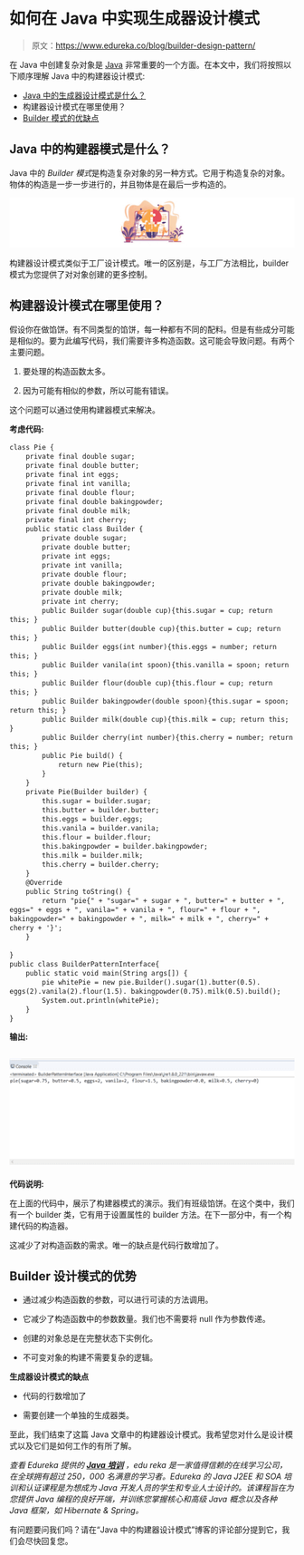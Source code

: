 # 如何在 Java 中实现生成器设计模式

> 原文：<https://www.edureka.co/blog/builder-design-pattern/>

在 Java 中创建复杂对象是 [Java](https://www.edureka.co/blog/java-tutorial/) 非常重要的一个方面。在本文中，我们将按照以下顺序理解 Java 中的构建器设计模式:

*   [Java 中的生成器设计模式是什么？](#what)
*   构建器设计模式在哪里使用？
*   [Builder 模式的优缺点](#adv)

## **Java 中的构建器模式是什么？**

Java 中的 *Builder 模式*是构造复杂对象的另一种方式。它用于构造复杂的对象。物体的构造是一步一步进行的，并且物体是在最后一步构造的。

![Builder Design Patterns](img/9c69846a3a07374d5185cd69ee2ce666.png)

构建器设计模式类似于工厂设计模式。唯一的区别是，与工厂方法相比，builder 模式为您提供了对对象创建的更多控制。

## 构建器设计模式在哪里使用？

假设你在做馅饼。有不同类型的馅饼，每一种都有不同的配料。但是有些成分可能是相似的。要为此编写代码，我们需要许多构造函数。这可能会导致问题。有两个主要问题。

1.  要处理的构造函数太多。

2.  因为可能有相似的参数，所以可能有错误。

这个问题可以通过使用构建器模式来解决。

**考虑代码:**

```
class Pie {
    private final double sugar;
    private final double butter;
    private final int eggs;
    private final int vanilla;
    private final double flour;
    private final double bakingpowder;
    private final double milk;
    private final int cherry;
    public static class Builder {
        private double sugar;
        private double butter;
        private int eggs;
        private int vanilla;
        private double flour;
        private double bakingpowder;
        private double milk;
        private int cherry;
        public Builder sugar(double cup){this.sugar = cup; return this; }
        public Builder butter(double cup){this.butter = cup; return this; }
        public Builder eggs(int number){this.eggs = number; return this; }
        public Builder vanila(int spoon){this.vanilla = spoon; return this; }
        public Builder flour(double cup){this.flour = cup; return this; }
        public Builder bakingpowder(double spoon){this.sugar = spoon; return this; }
        public Builder milk(double cup){this.milk = cup; return this; }
        public Builder cherry(int number){this.cherry = number; return this; }
        public Pie build() {
            return new Pie(this);
        }
    }
    private Pie(Builder builder) {
        this.sugar = builder.sugar;
        this.butter = builder.butter;
        this.eggs = builder.eggs;
        this.vanila = builder.vanila;
        this.flour = builder.flour;
        this.bakingpowder = builder.bakingpowder;
        this.milk = builder.milk;
        this.cherry = builder.cherry;
    }
    @Override
    public String toString() {
        return "pie{" + "sugar=" + sugar + ", butter=" + butter + ", eggs=" + eggs + ", vanila=" + vanila + ", flour=" + flour + ", bakingpowder=" + bakingpowder + ", milk=" + milk + ", cherry=" + cherry + '}';
    }

}
public class BuilderPatternInterface{
    public static void main(String args[]) {
        pie whitePie = new pie.Builder().sugar(1).butter(0.5).  eggs(2).vanila(2).flour(1.5). bakingpowder(0.75).milk(0.5).build();
        System.out.println(whitePie);
    }
}
```

**输出:**

## **![Builder Design Pattern in Java](img/52ae66f287bbf095b6b9c5c1d7193836.png)**

**代码说明:**

在上面的代码中，展示了构建器模式的演示。我们有班级馅饼。在这个类中，我们有一个 builder 类，它有用于设置属性的 builder 方法。在下一部分中，有一个构建代码的构造器。

这减少了对构造函数的需求。唯一的缺点是代码行数增加了。

## **Builder 设计模式的优势**

*   通过减少构造函数的参数，可以进行可读的方法调用。

*   它减少了构造函数中的参数数量。我们也不需要将 null 作为参数传递。

*   创建的对象总是在完整状态下实例化。

*   不可变对象的构建不需要复杂的逻辑。

**生成器设计模式的缺点**

*   代码的行数增加了

*   需要创建一个单独的生成器类。

至此，我们结束了这篇 Java 文章中的构建器设计模式。我希望您对什么是设计模式以及它们是如何工作的有所了解。

*查看 Edureka 提供的  [**Java 培训**](https://www.edureka.co/java-j2ee-soa-training)* *，edu reka 是一家值得信赖的在线学习公司，在全球拥有超过 250，000 名满意的学习者。Edureka 的 Java J2EE 和 SOA 培训和认证课程是为想成为 Java 开发人员的学生和专业人士设计的。该课程旨在为您提供 Java 编程的良好开端，并训练您掌握核心和高级 Java 概念以及各种 Java 框架，如 Hibernate & Spring。*

有问题要问我们吗？请在“Java 中的构建器设计模式”博客的评论部分提到它，我们会尽快回复您。